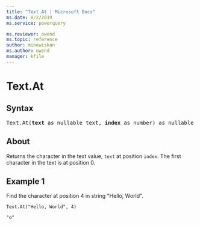 ```yaml
---
title: "Text.At | Microsoft Docs"
ms.date: 8/2/2019
ms.service: powerquery

ms.reviewer: owend
ms.topic: reference
author: minewiskan
ms.author: owend
manager: kfile
---
```

# Text.At

## Syntax

<pre>
Text.At(<b>text</b> as nullable text, <b>index</b> as number) as nullable text 
</pre>
  
## About  
Returns the character in the text value, `text` at position `index`. The first character in the text is at position 0.

## Example 1
Find the character at position 4 in string "Hello, World".

```powerquery-m
Text.At("Hello, World", 4)
```

`"o"`
